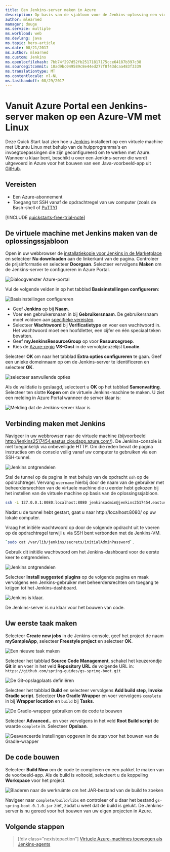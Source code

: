 ```yaml
---
title: Een Jenkins-server maken in Azure
description: Op basis van de sjabloon voor de Jenkins-oplossing een virtuele Linux-machine van Azure installeren en een Java-voorbeeldtoepassing bouwen.
author: mlearned
manager: douge
ms.service: multiple
ms.workload: web
ms.devlang: java
ms.topic: hero-article
ms.date: 08/21/2017
ms.author: mlearned
ms.custom: Jenkins
ms.openlocfilehash: 7bb74f297d52fb25171817175cce64187b397c38
ms.sourcegitcommit: 18ad9bc049589c8e44ed277f8f43dcaa483f3339
ms.translationtype: MT
ms.contentlocale: nl-NL
ms.lasthandoff: 08/29/2017
---
```

# <a name="create-a-jenkins-server-on-an-azure-linux-vm-from-the-azure-portal"></a>Vanuit Azure Portal een Jenkins-server maken op een Azure-VM met Linux

Deze Quick Start laat zien hoe u [Jenkins](https://jenkins.io) installeert op een virtuele machine met Ubuntu Linux met behulp van de hulpprogramma's en invoegtoepassingen die zijn geconfigureerd om te werken met Azure. Wanneer u klaar bent, beschikt u over een Jenkins-server die wordt uitgevoerd in Azure voor het bouwen van een Java-voorbeeld-app uit [GitHub](https://github.com).

## <a name="prerequisites"></a>Vereisten

* Een Azure-abonnement
* Toegang tot SSH vanaf de opdrachtregel van uw computer (zoals de Bash-shell of [PuTTY](http://www.putty.org/))

[!INCLUDE [quickstarts-free-trial-note](../../includes/quickstarts-free-trial-note.md)]

## <a name="create-the-jenkins-vm-from-the-solution-template"></a>De virtuele machine met Jenkins maken van de oplossingssjabloon

Open in uw webbrowser de [installatiekopie voor Jenkins in de Marketplace](https://azuremarketplace.microsoft.com/marketplace/apps/azure-oss.jenkins?tab=Overview) en selecteer **Nu downloaden** aan de linkerkant van de pagina. Controleer de prijsinformatie en selecteer **Doorgaan**. Selecteer vervolgens **Maken** om de Jenkins-server te configureren in Azure Portal. 
   
![Dialoogvenster Azure-portal](./media/install-jenkins-solution-template/ap-create.png)

Vul de volgende velden in op het tabblad **Basisinstellingen configureren**:

![Basisinstellingen configureren](./media/install-jenkins-solution-template/ap-basic.png)

* Geef **Jenkins** op bij **Naam**.
* Voer een gebruikersnaam in bij **Gebruikersnaam**. De gebruikersnaam moet voldoen aan [specifieke vereisten](/azure/virtual-machines/linux/faq#what-are-the-username-requirements-when-creating-a-vm).
* Selecteer **Wachtwoord** bij **Verificatietype** en voer een wachtwoord in. Het wachtwoord moet een hoofdletter, een cijfer en één speciaal teken bevatten.
* Geef **myJenkinsResourceGroup** op voor **Resourcegroep**.
* Kies de [Azure-regio](https://azure.microsoft.com/regions/) **VS-Oost** in de vervolgkeuzelijst **Locatie**.

Selecteer **OK** om naar het tabblad **Extra opties configureren** te gaan. Geef een unieke domeinnaam op om de Jenkins-server te identificeren en selecteer **OK**.

![selecteer aanvullende opties](./media/install-jenkins-solution-template/ap-addtional.png)  

 Als de validatie is geslaagd, selecteert u **OK** op het tabblad **Samenvatting**. Selecteer ten slotte **Kopen** om de virtuele Jenkins-machine te maken. U ziet een melding in Azure Portal wanneer de server klaar is:   

![Melding dat de Jenkins-server klaar is](./media/install-jenkins-solution-template/jenkins-deploy-notification-ready.png)

## <a name="connect-to-jenkins"></a>Verbinding maken met Jenkins

Navigeer in uw webbrowser naar de virtuele machine (bijvoorbeeld http://jenkins2517454.eastus.cloudapp.azure.com/). De Jenkins-console is niet toegankelijk via onbeveiligde HTTP. Om die reden bevat de pagina instructies om de console veilig vanaf uw computer te gebruiken via een SSH-tunnel.

![Jenkins ontgrendelen](./media/install-jenkins-solution-template/jenkins-ssh-instructions.png)

Stel de tunnel op de pagina in met behulp van de opdracht `ssh` op de opdrachtregel. Vervang `username` hierbij door de naam van de gebruiker met beheerdersrechten van de virtuele machine die u eerder hebt gekozen bij het instellen van de virtuele machine op basis van de oplossingssjabloon.

```bash
ssh -L 127.0.0.1:8080:localhost:8080 jenkinsadmin@jenkins2517454.eastus.cloudapp.azure.com
```

Nadat u de tunnel hebt gestart, gaat u naar http://localhost:8080/ op uw lokale computer. 

Vraag het initiële wachtwoord op door de volgende opdracht uit te voeren op de opdrachtregel terwijl u via SSH bent verbonden met de Jenkins-VM.

```bash
`sudo cat /var/lib/jenkins/secrets/initialAdminPassword`.
```

Gebruik dit initiële wachtwoord om het Jenkins-dashboard voor de eerste keer te ontgrendelen.

![Jenkins ontgrendelen](./media/install-jenkins-solution-template/jenkins-unlock.png)

Selecteer **Install suggested plugins** op de volgende pagina en maak vervolgens een Jenkins-gebruiker met beheerdersrechten om toegang te krijgen tot het Jenkins-dashboard.

![Jenkins is klaar.](./media/install-jenkins-solution-template/jenkins-welcome.png)

De Jenkins-server is nu klaar voor het bouwen van code.

## <a name="create-your-first-job"></a>Uw eerste taak maken

Selecteer **Create new jobs** in de Jenkins-console, geef het project de naam **mySampleApp**, selecteer **Freestyle project** en selecteer **OK**.

![Een nieuwe taak maken](./media/install-jenkins-solution-template/jenkins-new-job.png) 

Selecteer het tabblad **Source Code Management**, schakel het keuzerondje **Git** in en voer in het veld **Repository URL** de volgende URL in: `https://github.com/spring-guides/gs-spring-boot.git`

![De Git-opslagplaats definiëren](./media/install-jenkins-solution-template/jenkins-job-git-configuration.png) 

Selecteer het tabblad **Build** en selecteer vervolgens **Add build step**, **Invoke Gradle script**. Selecteer **Use Gradle Wrapper** en voer vervolgens `complete` in bij **Wrapper location** en `build` bij **Tasks**.

![De Gradle-wrapper gebruiken om de code te bouwen](./media/install-jenkins-solution-template/jenkins-job-gradle-config.png) 

Selecteer **Advanced..** en voer vervolgens in het veld **Root Build script** de waarde `complete` in. Selecteer **Opslaan**.

![Geavanceerde instellingen opgeven in de stap voor het bouwen van de Gradle-wrapper](./media/install-jenkins-solution-template/jenkins-job-gradle-advances.png) 

## <a name="build-the-code"></a>De code bouwen

Selecteer **Build Now** om de code te compileren en een pakket te maken van de voorbeeld-app. Als de build is voltooid, selecteert u de koppeling **Workspace** voor het project.

![Bladeren naar de werkruimte om het JAR-bestand van de build te zoeken](./media/install-jenkins-solution-template/jenkins-access-workspace.png) 

Navigeer naar `complete/build/libs` en controleer of u daar het bestand `gs-spring-boot-0.1.0.jar` ziet, zodat u weet dat de build is gelukt. De Jenkins-server is nu gereed voor het bouwen van uw eigen projecten in Azure.

## <a name="next-steps"></a>Volgende stappen

> [!div class="nextstepaction"]
> [Virtuele Azure-machines toevoegen als Jenkins-agents](jenkins-azure-vm-agents.md)
